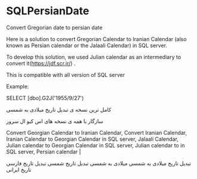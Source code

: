 # SQLPersianDate

Convert Gregorian date to persian date 

Here is a solution to convert Gregorian Calendar to Iranian Calendar (also known as Persian calendar or the Jalaali Calendar) in SQL server.

To develop this solution, we used Julian calendar as an intermediary to convert it(https://jdf.scr.ir/) .

 This is compatible with all version of SQL server

Example:

SELECT [dbo].G2J('1955/9/27') 


کامل ترین نسخه ی تبدیل تاریخ میلادی به شمسی

سازگار با همه ی نسخه های اس کیو ال سرور






Convert Georgian Calendar to Iranian Calendar, Convert Iranian Calendar, Iranian Calendar to Georgian Calendar in SQL server, Jalaali Calendar, Julian calendar to Georgian Calendar in SQL server, Julian calendar to in SQL server, Persian calendar |
 
 
  تبدیل تاریخ میلادی به شمسی
  میلادی به شمسی
  تبدیل تاریخ شمسی
  تبدیل تاریخ فارسی
  تاریخ ایرانی
